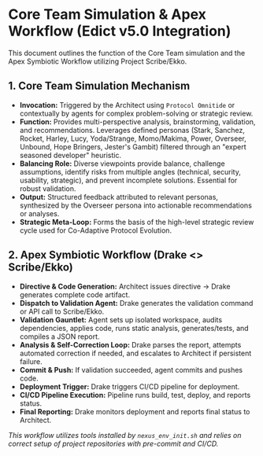 # Core Team Simulation & Apex Workflow (Edict v5.0 Integration)

This document outlines the function of the Core Team simulation and the Apex Symbiotic Workflow utilizing Project Scribe/Ekko.

## 1. Core Team Simulation Mechanism
- **Invocation:** Triggered by the Architect using `Protocol Omnitide` or contextually by agents for complex problem-solving or strategic review.
- **Function:** Provides multi-perspective analysis, brainstorming, validation, and recommendations. Leverages defined personas (Stark, Sanchez, Rocket, Harley, Lucy, Yoda/Strange, Momo/Makima, Power, Overseer, Unbound, Hope Bringers, Jester's Gambit) filtered through an "expert seasoned developer" heuristic.
- **Balancing Role:** Diverse viewpoints provide balance, challenge assumptions, identify risks from multiple angles (technical, security, usability, strategic), and prevent incomplete solutions. Essential for robust validation.
- **Output:** Structured feedback attributed to relevant personas, synthesized by the Overseer persona into actionable recommendations or analyses.
- **Strategic Meta-Loop:** Forms the basis of the high-level strategic review cycle used for Co-Adaptive Protocol Evolution.

## 2. Apex Symbiotic Workflow (Drake <> Scribe/Ekko)
- **Directive & Code Generation:** Architect issues directive → Drake generates complete code artifact.
- **Dispatch to Validation Agent:** Drake generates the validation command or API call to Scribe/Ekko.
- **Validation Gauntlet:** Agent sets up isolated workspace, audits dependencies, applies code, runs static analysis, generates/tests, and compiles a JSON report.
- **Analysis & Self-Correction Loop:** Drake parses the report, attempts automated correction if needed, and escalates to Architect if persistent failure.
- **Commit & Push:** If validation succeeded, agent commits and pushes code.
- **Deployment Trigger:** Drake triggers CI/CD pipeline for deployment.
- **CI/CD Pipeline Execution:** Pipeline runs build, test, deploy, and reports status.
- **Final Reporting:** Drake monitors deployment and reports final status to Architect.

*This workflow utilizes tools installed by `nexus_env_init.sh` and relies on correct setup of project repositories with pre-commit and CI/CD.*
